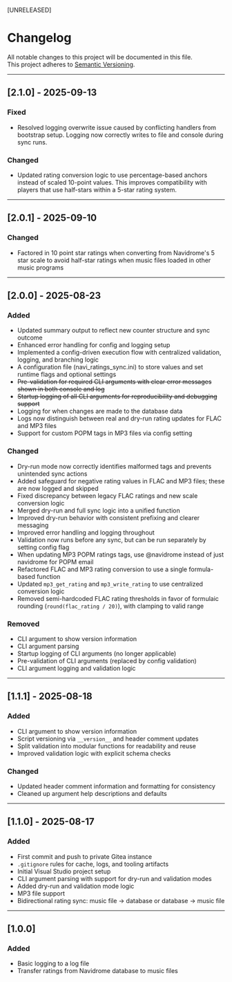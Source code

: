 [UNRELEASED]

# Changelog

All notable changes to this project will be documented in this file.  
This project adheres to [Semantic Versioning](https://semver.org/).

---

## [2.1.0] - 2025-09-13
### Fixed
- Resolved logging overwrite issue caused by conflicting handlers from bootstrap setup. Logging now correctly writes to file and console during sync runs.

### Changed
- Updated rating conversion logic to use percentage-based anchors instead of scaled 10-point values. This improves compatibility with players that use half-stars within a 5-star rating system.

---

## [2.0.1] - 2025-09-10
### Changed
- Factored in 10 point star ratings when converting from Navidrome's 5 star scale to avoid half-star ratings when music files loaded in other music programs

---

## [2.0.0] - 2025-08-23
### Added
- Updated summary output to reflect new counter structure and sync outcome  
- Enhanced error handling for config and logging setup  
- Implemented a config-driven execution flow with centralized validation, logging, and branching logic  
- A configuration file (navi_ratings_sync.ini) to store values and set runtime flags and optional settings  
- ~~Pre-validation for required CLI arguments with clear error messages shown in both console and log~~  
- ~~Startup logging of all CLI arguments for reproducibility and debugging support~~  
- Logging for when changes are made to the database data  
- Logs now distinguish between real and dry-run rating updates for FLAC and MP3 files  
- Support for custom POPM tags in MP3 files via config setting  

### Changed
- Dry-run mode now correctly identifies malformed tags and prevents unintended sync actions
- Added safeguard for negative rating values in FLAC and MP3 files; these are now logged and skipped
- Fixed discrepancy between legacy FLAC ratings and new scale conversion logic
- Merged dry-run and full sync logic into a unified function  
- Improved dry-run behavior with consistent prefixing and clearer messaging  
- Improved error handling and logging throughout  
- Validation now runs before any sync, but can be run separately by setting config flag  
- When updating MP3 POPM ratings tags, use <user>@navidrome instead of just navidrome for POPM email  
- Refactored FLAC and MP3 rating conversion to use a single formula-based function  
- Updated `mp3_get_rating` and `mp3_write_rating` to use centralized conversion logic  
- Removed semi-hardcoded FLAC rating thresholds in favor of formulaic rounding (`round(flac_rating / 20)`), with clamping to valid range  

### Removed
- CLI argument to show version information  
- CLI argument parsing  
- Startup logging of CLI arguments (no longer applicable)  
- Pre-validation of CLI arguments (replaced by config validation)  
- CLI argument logging and validation logic

---

## [1.1.1] - 2025-08-18
### Added  
- CLI argument to show version information
- Script versioning via `__version__` and header comment updates  
- Split validation into modular functions for readability and reuse
- Improved validation logic with explicit schema checks    

### Changed   
- Updated header comment information and formatting for consistency
- Cleaned up argument help descriptions and defaults

---

## [1.1.0] - 2025-08-17  
### Added  
- First commit and push to private Gitea instance
- `.gitignore` rules for cache, logs, and tooling artifacts
- Initial Visual Studio project setup
- CLI argument parsing with support for dry-run and validation modes
- Added dry-run and validation mode logic
- MP3 file support
- Bidirectional rating sync: music file → database or database → music file

---

## [1.0.0]  
### Added  
- Basic logging to a log file
- Transfer ratings from Navidrome database to music files

